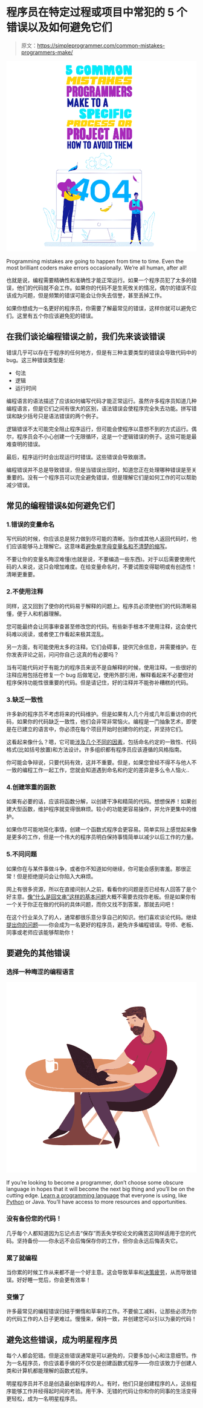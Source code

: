 # 程序员在特定过程或项目中常犯的 5 个错误以及如何避免它们

> 原文：<https://simpleprogrammer.com/common-mistakes-programmers-make/>

![](img/cbbde91ba492d0a9c1f42173515246a4.png)

Programming mistakes are going to happen from time to time. Even the most brilliant coders make errors occasionally. We’re all human, after all!

也就是说，编程需要精确性和准确性才能正常运行。如果一个程序员犯了太多的错误，他们的代码就不会工作。如果你的代码不是生死攸关的情况，偶尔的错误不应该成为问题，但是频繁的错误可能会让你失去信誉，甚至丢掉工作。

如果你想成为一名更好的程序员，你需要了解最常见的错误，这样你就可以避免它们。这里有五个你应该避免犯的错误。

## 在我们谈论编程错误之前，我们先来谈谈错误

错误几乎可以存在于程序的任何地方，但是有三种主要类型的错误会导致代码中的 bug。这三种错误类型是:

*   句法
*   逻辑
*   运行时间

编程语言的语法描述了应该如何编写代码才能正常运行。虽然许多程序员知道几种编程语言，但是它们之间有很大的区别，语法错误会使程序完全失去功能。拼写错误和缺少括号只是语法错误的两个例子。

逻辑错误不太可能完全阻止程序运行，但可能会使程序以意想不到的方式运行。偶尔，程序员会不小心创建一个无限循环，这是一个逻辑错误的例子。这些可能是最难查明的错误。

最后，程序运行时会出现运行时错误。这些错误会导致崩溃。

编程错误并不总是导致错误，但是当错误出现时，知道您正在处理哪种错误是至关重要的。没有一个程序员可以完全避免错误，但是理解它们是如何工作的可以帮助减少错误。

## 常见的编程错误&如何避免它们

### 1.错误的变量命名

写代码的时候，你应该总是努力做到尽可能的清晰。当你或其他人返回代码时，他们应该能够马上理解它。这意味着[避免单字母变量名和不清楚的缩写](https://www.samanthaming.com/tidbits/36-bad-variable-names-to-avoid/)。

不要让你的变量名晦涩难懂(也就是说，不要编造一些东西)。对于以后需要使用代码的人来说，这只会增加难度。在给变量命名时，不要试图变得聪明或有创造性！清晰更重要。

### 2.不使用注释

同样，这又回到了使你的代码易于解释的问题上。程序员必须使他们的代码清晰易懂，便于人和机器理解。

您可能最终会让同事审查甚至修改您的代码。有些新手根本不使用注释，这会使代码难以阅读，或者使工作看起来极其混乱。

另一方面，有可能使用太多的注释。它们会碍事，提供冗余信息，并需要维护。在你发表评论之前，问问你自己:这真的有必要吗？

当有可能代码对于有能力的程序员来说不是自解释的时候，使用注释。一些很好的注释应用包括在修复一个 bug 后做笔记，使用外部引用，解释看起来不必要但对程序保持功能性很重要的代码。但是请记住，好的注释并不能弥补糟糕的代码。

### 3.缺乏一致性

许多新的程序员不考虑将来的代码维护。但是如果有人几个月或几年后重访你的代码，如果你的代码缺乏一致性，他们会非常非常恼火。编程是一门抽象艺术，即使是在已建立的语言中，你必须在每个项目开始时创建你的约定，并坚持它们。

这看起来像什么？嗯，它可能[涉及几个不同的因素](https://queirozf.com/entries/on-coding-consistency)，包括命名约定的一致性、代码格式(比如括号放置)和方法设计。许多组织都有程序员应该遵循的风格指南。

你可能会争辩说，只要代码有效，这并不重要。但是，如果您曾经不得不与他人不一致的编程工作一起工作，您就会知道遇到命名和约定的差异是多么令人恼火..

### 4.创建笨重的函数

如果有必要的话，应该将函数分解，以创建干净和精简的代码。想想保养！如果创建大型函数，维护程序就变得很麻烦。较小的功能更容易操作，并允许更集中的维护。

如果你尽可能地简化事情，创建一个函数式程序会更容易。简单实际上感觉起来像是更多的工作，但是一个伟大的程序员明白保持事情简单以减少以后工作的力量。

### 5.不问问题

如果你在与某件事做斗争，或者你不知道如何继续，你可能会感到害羞。那很正常！但是拒绝提问会让你陷入大麻烦。

网上有很多资源，所以在直接问别人之前，看看你的问题是否已经有人回答了是个好主意。[像“什么是回文串”这样的基本问题](https://www.softwaretestinghelp.com/coding-interview-questions/)大概不需要去找你老板。但是如果你有一个关于你正在做的代码的具体问题，而你又找不到答案，那就去问吧！

在这个行业呆久了的人，通常都很乐意分享自己的知识。他们喜欢谈论代码。继续[提出你的问题](https://www.makeuseof.com/tag/common-programming-coding-mistakes/)——你会成为一名更好的程序员，避免许多编程错误。导师、老板、同事或老师应该能够帮助你！

## 要避免的其他错误

### 选择一种晦涩的编程语言

![](img/c6b05500639c7da6bd2e4a440dda6742.png)

If you’re looking to become a programmer, don’t choose some obscure language in hopes that it will become the next big thing and you’ll be on the cutting edge. [Learn a programming language](https://online.maryville.edu/online-bachelors-degrees/computer-science/what-programming-languages-should-i-learn) that everyone is using, like [Python](https://simpleprogrammer.com/5-benefits-of-python/) or Java. You’ll have access to more resources and opportunities.

### 没有备份您的代码！

几乎每个人都知道因为忘记点击“保存”而丢失学校论文的痛苦这同样适用于您的代码。坚持备份——你永远不会后悔保存你的工作，但你会永远后悔丢失它。

### 累了就编程

当你累的时候工作从来都不是一个好主意。这会导致草率和[决策疲劳](https://onlinemba.wsu.edu/mba/resources/decision-fatigue/)，从而导致错误。好好睡一觉后，你会更有效率！

### 变懒了

许多最常见的编程错误归结于懒惰和草率的工作。不要偷工减料，让那些必须为你的代码工作的人日子更难过。慢慢来，保持一致，并创建您可以引以为豪的代码！

## 避免这些错误，成为明星程序员

每个人都会犯错。但是这些错误通常是可以避免的，只要多加小心和注意细节。作为一名程序员，你应该着手做的不仅仅是创建函数式程序——你应该致力于创建人类和计算机都能理解的函数式程序。

明星程序员并不总是创造最创新程序的人。有时，他们只是创建程序的人，这些程序能够工作并经得起时间的考验。用干净、无错的代码让你和你的同事的生活变得更轻松，成为一名明星程序员。